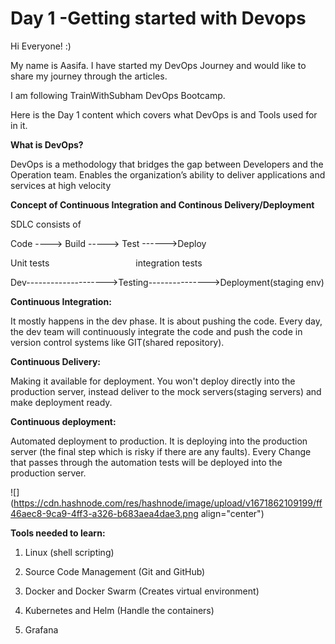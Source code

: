 # Day 1 -Getting started with Devops

Hi Everyone! :)

My name is Aasifa. I have started my DevOps Journey and would like to share my journey through the articles.

I am following TrainWithSubham DevOps Bootcamp.

Here is the Day 1 content which covers what DevOps is and Tools used for in it.

**What is DevOps?**

DevOps is a methodology that bridges the gap between Developers and the Operation team. Enables the organization’s ability to deliver applications and services at high velocity

**Concept of Continuous Integration and Continous Delivery/Deployment**

SDLC consists of

Code ----&gt; Build -----&gt; Test ------&gt;Deploy

Unit tests                                   integration tests

Dev--------------------&gt;Testing---------------&gt;Deployment(staging env)

**Continuous Integration:**

It mostly happens in the dev phase. It is about pushing the code. Every day, the dev team will continuously integrate the code and push the code in version control systems like GIT(shared repository).

**Continuous Delivery:**

Making it available for deployment. You won't deploy directly into the production server, instead deliver to the mock servers(staging servers) and make deployment ready.

**Continuous deployment:**

Automated deployment to production. It is deploying into the production server (the final step which is risky if there are any faults). Every Change that passes through the automation tests will be deployed into the production server.

![](https://cdn.hashnode.com/res/hashnode/image/upload/v1671862109199/ff46aec8-9ca9-4ff3-a326-b683aea4dae3.png align="center")

**Tools needed to learn:**

1. Linux (shell scripting)
    
2. Source Code Management (Git and GitHub)
    
3. Docker and Docker Swarm (Creates virtual environment)
    
4. Kubernetes and Helm (Handle the containers)
    
5. Grafana